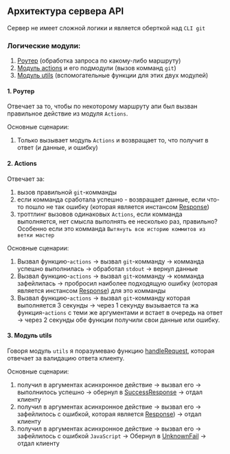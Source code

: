 ## Архитектура сервера API
Сервер не имеет сложной логики и является оберткой над `CLI git` 

### Логические модули:
1. [Роутер](../server/routes/api.js) (обработка запроса по какому-либо маршруту)
2. [Модуль actions](../server/modules/actions.js) и его подмодули (вызов комманд `git`)
3. [Модуль utils](../server/modules/utils.js) (вспомогательные функции для этих двух модулей)

#### 1. Роутер
Отвечает за то, чтобы по некоторому маршруту апи был вызван правильное действие
из модуля `Actions`.

Основные сценарии:
1. Только вызывает модуль `Actions` и возвращает то, что получит в ответ (и данные, и ошибку)

#### 2. Actions
Отвечает за:
1. вызов правильной `git`-комманды
2. если комманда сработала успешно - возвращает данные,
если что-то пошло не так ошибку (которая является инстансом [Response](../server/models/responses/response.js))
3. троттлинг вызовов одинаковых `Actions`, если комманда выполняется, нет смысла выполнять ее несколько раз, правильно?
Особенно если это комманда `Вытянуть всю историю коммитов из ветки мастер`

Основные сценарии:
1. Вызвал функцию-`actions` -> вызвал `git`-комманду -> комманда успешно выполнилась -> обработал `stdout` -> вернул данные
2. Вызвал функцию-`actions` -> вызвал `git`-комманду -> комманда зафейлилась -> пробросил наиболее подходящую ошибку (которая является инстансом [Response](../server/models/responses/response.js)) для это комманды
3. Вызвал функцию-`actions` -> вызвал `git`-комманду которая выполняется 3 секунды -> через 1 секунду вызывается та жа функция-`actions` с теми же аргументами и встает в очередь на ответ -> через 2 секунды обе функции получили свои данные или ошибку.  

#### 3. Модуль utils
Говоря модуль `utils` я поразумеваю функцию [handleRequest](../server/modules/utils.js),
которая отвечает за валидацию ответа клиенту.

Основные сценарии:
1. получил в аргументах асинхронное действие -> вызвал его -> выполнилось успешно -> обернул в [SuccessResponse](../server/models/responses/success.js) -> отдал клиенту
2. получил в аргументах асинхронное действие -> вызвал его -> зафейлилось c ошибкой, которая является [Response](../server/models/responses/response.js)) -> отдал клиенту
3. получил в аргументах асинхронное действие -> вызвал его -> зафейлилось c ошибкой `JavaScript` -> Обернул в [UnknownFail](../server/models/responses/unknown.js) -> отдал клиенту
 